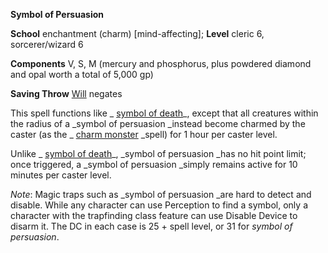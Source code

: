  **Symbol of Persuasion**

**School** enchantment (charm) [mind-affecting]; **Level** cleric 6, sorcerer/wizard 6

**Components** V, S, M (mercury and phosphorus, plus powdered diamond and opal worth a total of 5,000 gp)

**Saving Throw** [Will](../combat.html#_will) negates

This spell functions like _ [symbol of death](symbolOfDeath.html#_symbol-of-death)_, except that all creatures within the radius of a _symbol of persuasion _instead become charmed by the caster (as the _ [charm monster](charmMonster.html#_charm-monster) _spell) for 1 hour per caster level.

Unlike _ [symbol of death](symbolOfDeath.html#_symbol-of-death)_, _symbol of persuasion _has no hit point limit; once triggered, a _symbol of persuasion _simply remains active for 10 minutes per caster level.

_Note_: Magic traps such as _symbol of persuasion _are hard to detect and disable. While any character can use Perception to find a symbol, only a character with the trapfinding class feature can use Disable Device to disarm it. The DC in each case is 25 + spell level, or 31 for _symbol of persuasion_.

